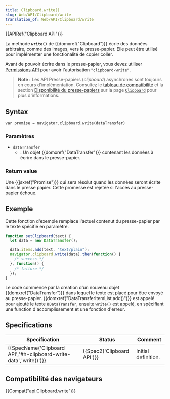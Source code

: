 ```yaml
---
title: Clipboard.write()
slug: Web/API/Clipboard/write
translation_of: Web/API/Clipboard/write
---
```

{{APIRef("Clipboard API")}}

La methode **`write()`** de {{domxref("Clipboard")}} écrie des données arbitraire, comme des images, vers le presse-papier. Elle peut être utilisé pour implémenter une fonctionalité de copier coller.

Avant de pouvoir écrire dans le presse-papier, vous devez utiliser [Permissions API](/en-US/docs/Web/API/Permissions_API) pour avoir l'autorisation `"clipboard-write"`.

> **Note :** Les API Presse-papiers (<i lang="en">clipboard</i>) asynchrones sont toujours en cours d'implémentation. Consultez le [tableau de compatibilité](#compatibilité_des_navigateurs) et la section [Disponibilité du presse-papiers](/fr/docs/Web/API/clipboard#disponibilité_du_presse-papiers) sur la page [`Clipboard`](https://developer.mozilla.org/fr/docs/Web/API/clipboard) pour plus d'informations.

## Syntax

    var promise = navigator.clipboard.write(dataTransfer)

### Paramètres

- `dataTransfer`
  - : Un objet {{domxref("DataTransfer")}} contenant les données à écrire dans le presse-papier.

### Return value

Une {{jsxref("Promise")}} qui sera résolut quand les données seront écrite dans le presse papier. Cette promesse est rejetée si l'accés au presse-papier échoue.

## Exemple

Cette fonction d'exemple remplace l'actuel contenut du presse-papier par le texte spécifié en paramètre.

```js
function setClipboard(text) {
  let data = new DataTransfer();

  data.items.add(text, "text/plain");
  navigator.clipboard.write(data).then(function() {
    /* success */
  }, function() {
    /* failure */
  });
}
```

Le code commence par la creation d'un nouveau objet {{domxref("DataTransfer")}} dans lequel le texte est placé pour être envoyé au presse-papier. {{domxref("DataTransferItemList.add()")}} est appelé pour ajouté le texte à`DataTransfer`, ensuite `write()` est appelé, en spécifiant une function d'accomplissement et une fonction d'erreur.

## Specifications

| Specification                                                                            | Status                               | Comment             |
| ---------------------------------------------------------------------------------------- | ------------------------------------ | ------------------- |
| {{SpecName('Clipboard API','#h-clipboard-write-data','write()')}} | {{Spec2('Clipboard API')}} | Initial definition. |

## Compatibilité des navigateurs

{{Compat("api.Clipboard.write")}}
